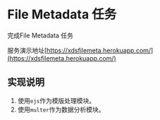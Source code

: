 # File Metadata 任务 
完成File Metadata 任务

服务演示地址[https://xdsfilemeta.herokuapp.com/](https://xdsfilemeta.herokuapp.com/)

## 实现说明
1. 使用`ejs`作为模版处理模块。
2. 使用`multer`作为数据分析模块。




